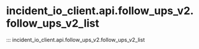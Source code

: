 # incident_io_client.api.follow_ups_v2.follow_ups_v2_list

::: incident_io_client.api.follow_ups_v2.follow_ups_v2_list
